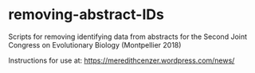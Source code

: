 # removing-abstract-IDs
Scripts for removing identifying data from abstracts for the Second Joint Congress on Evolutionary Biology (Montpellier 2018)

Instructions for use at: https://meredithcenzer.wordpress.com/news/
